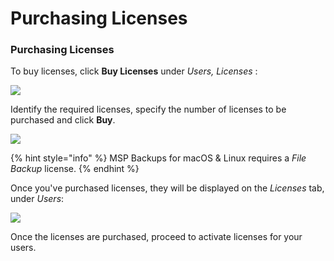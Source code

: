 # Purchasing Licenses

### Purchasing Licenses

To buy licenses, click **Buy Licenses** under _Users, Licenses_ :

![](https://mspbackups.com/contents/images/licenses-buy.png)

Identify the required licenses, specify the number of licenses to be purchased and click **Buy**.

![](../../.gitbook/assets/licensing1.png)

{% hint style="info" %}
MSP Backups for macOS & Linux requires a _File Backup_ license.
{% endhint %}

Once you've purchased licenses, they will be displayed on the _Licenses_ tab, under _Users_:

![](../../.gitbook/assets/licensing5.png)

Once the licenses are purchased, proceed to activate licenses for your users.

